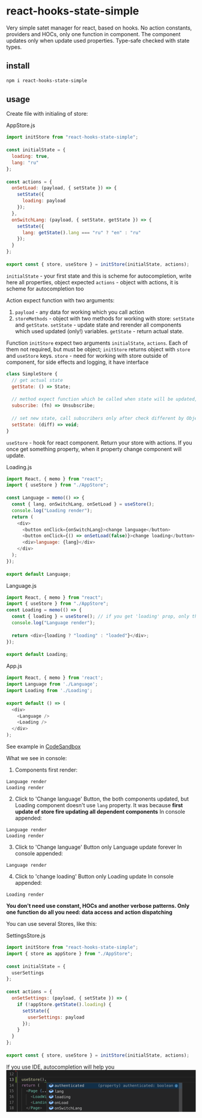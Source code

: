 # react-hooks-state-simple

Very simple satet manager for react, based on hooks. No action constants, providers and HOCs, only one function in component. The component updates only when update used properties. Type-safe checked with state types.

## install

```bash
npm i react-hooks-state-simple
```

## usage

Create file with initialing of store:

AppStore.js

```js
import initStore from "react-hooks-state-simple";

const initialState = {
  loading: true,
  lang: "ru"
};

const actions = {
  onSetLoad: (payload, { setState }) => {
    setState({
      loading: payload
    });
  },
  onSwitchLang: (payload, { setState, getState }) => {
    setState({
      lang: getState().lang === "ru" ? "en" : "ru"
    });
  }
};

export const { store, useStore } = initStore(initialState, actions);
```

`initialState` - your first state and this is scheme for autocompletion, write here all properties, object expected
`actions` - object with actions, it is scheme for autocompletion too

Action expect function with two arguments:

1) `payload` - any data for working which you call action
2) `storeMethods` - object with two methods for working with store: `setState` and `getState`. `setState` - update state and rerender all components which used updated (only!) variables. `getState` - return actual state.

Function `initStore` expect two arguments `initialState`, `actions`. Each of them not required, but must be object;
`initStore` returns object with `store` and `useStore` keys. 
`store` - need for working with store outside of component, for side effects and logging, it have interface

```js
class SimpleStore {
  // get actual state
  getState: () => State;

  // method expect function which be called when state will be updated, return unsubscribe callback
  subscribe: (fn) => Unsubscribe;

  // set new state, call subscribers only after check different by Object.is algorithm
  setState: (diff) => void;
}
```

`useStore` - hook for react component. Return your store with actions. If you once get something property, when it property change component will update.

Loading.js
```js
import React, { memo } from "react";
import { useStore } from "./AppStore";

const Language = memo(() => {
  const { lang, onSwitchLang, onSetLoad } = useStore();
  console.log("Loading render");
  return (
    <div>
      <button onClick={onSwitchLang}>change language</button>
      <button onClick={() => onSetLoad(false)}>change loading</button>
      <div>language: {lang}</div>
    </div>
  );
});

export default Language;
```

Language.js
```js
import React, { memo } from "react";
import { useStore } from "./AppStore";
const Loading = memo(() => {
  const { loading } = useStore(); // if you get 'loading' prop, only this prop will update component
  console.log("Language render");

  return <div>{loading ? "loading" : "loaded"}</div>;
});

export default Loading;
```

App.js
```js
import React, { memo } from 'react';
import Language from './Language';
import Loading from './Loading';

export default () => (
  <div>
    <Language />
    <Loading />
  </div>
);
```

See example in [CodeSandbox](https://codesandbox.io/embed/9lp0nl39op)

What we see in console:
1) Components first render:
```
Language render 
Loading render 
```

2) Click to 'Change language' Button, the both components updated, but Loading component doesn't use `lang` property. It was because **first update of store fire updating all dependent components**
In console appended:
```
Language render
Loading render
```

3) Click to 'Change language' Button only Language update forever
In console appended:
```
Language render 
```

4) Click to 'change loading' Button only Loading update
In console appended:
```
Loading render 
```

**You don't need use constant, HOCs and another verbose patterns. Only one function do all you need: data access and action dispatching**

You can use several Stores, like this:

SettingsStore.js
```js
import initStore from "react-hooks-state-simple";
import { store as appStore } from "./AppStore";

const initialState = {
  userSettings
};

const actions = {
  onSetSettings: (payload, { setState }) => {
    if (!appStore.getState().loading) {
      setState({
        userSettings: payload
      });
    }
  }
};

export const { store, useStore } = initStore(initialState, actions);
```


If you use IDE, autocompletion will help you ![autocompletion](images/autocompletion.png?raw=true "autocompletion")
